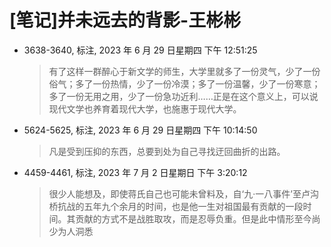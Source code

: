 # [笔记]并未远去的背影-王彬彬


-   3638-3640, 标注, 2023 年 6 月 29 日星期四 下午 12:51:25

    > 有了这样一群醉心于新文学的师生，大学里就多了一份灵气，少了一份俗气；多了一份热情，少了一份冷漠；多了一份温馨，少了一份寒意；多了一份无用之用，少了一份急功近利……正是在这个意义上，可以说现代文学也养育着现代大学，也施惠于现代大学。

-   5624-5625, 标注, 2023 年 6 月 29 日星期四 下午 10:14:50

    > 凡是受到压抑的东西，总要到处为自己寻找迂回曲折的出路。

-   4459-4461, 标注, 2023 年 7 月 2 日星期日 下午 3:20:12

    > 很少人能想及，即使蒋氏自己也可能未曾料及，自‘九·一八事件’至卢沟桥抗战的五年九个余月的时间，也是他一生对祖国最有贡献的一段时间。其贡献的方式不是战胜取攻，而是忍辱负重。但是此中情形至今尚少为人洞悉

